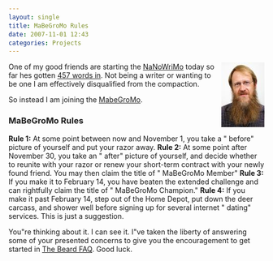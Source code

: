 ```yaml
---
layout: single
title: MaBeGroMo Rules
date: 2007-11-01 12:43
categories: Projects
---
```

<a href="/public/uploads/2007/11/beard.jpg"><img src="/public/uploads/2007/11/beard.thumbnail.jpg" align="right" /></a>One of my good friends are starting the <a href="http://www.nanowrimo.org/">NaNoWriMo</a> today so far hes gotten <a href="http://www.criticaloddness.com/blog/smooth/">457 words in</a>.  Not being a writer or wanting to be one I am effectively disqualified from the compaction.

So instead I am joining the <a href="http://www.dyers.org/blog/archives/2005/11/16/mabegromo/">MabeGroMo</a>.<a href="http://www.dyers.org/blog/archives/2005/11/16/mabegromo/">
</a>
<h3>MaBeGroMo Rules</h3>
<strong>Rule 1:</strong> At some point between now and November 1, you take a "
before" picture of yourself and put your razor away.
<strong>Rule 2:</strong> At some point after November 30, you take an "
after" picture of yourself, and decide whether to reunite with your razor or renew your short-term contract with your newly found friend. You may then claim the title of "
MaBeGroMo Member"
<strong>Rule 3:</strong> If you make it to February 14, you have beaten the extended challenge and can rightfully claim the title of "
MaBeGroMo Champion."
<strong>Rule 4:</strong> If you make it past February 14, step out of the Home Depot, put down the deer carcass, and shower well before signing up for several internet "
dating" services. This is just a suggestion.

You&quot;re thinking about it. I can see it. I&quot;ve taken the liberty of answering some of your presented concerns to give you the encouragement to get started in <a href="http://www.dyers.org/blog/beards/the-beard-faq/">The Beard FAQ</a>.  Good luck.
